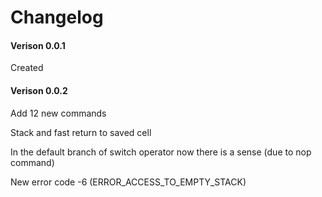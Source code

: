# Changelog
#### Verison 0.0.1 
Created

#### Verison 0.0.2 
Add 12 new commands

Stack and fast return to saved cell

In the default branch of switch operator now there is a sense (due to nop command)

New error code -6 (ERROR_ACCESS_TO_EMPTY_STACK)

